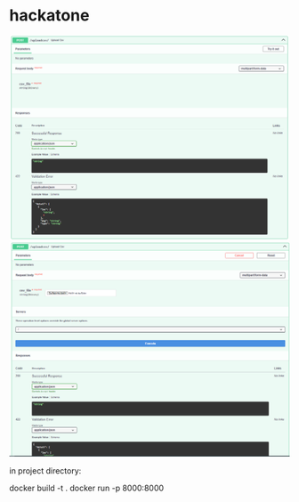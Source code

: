 # hackatone

<img src="images/ex1PNG.PNG"/>
<img src="images/ex2.PNG"/>

in project directory:

docker build -t <imagename> .
docker run -p 8000:8000 <imagename>